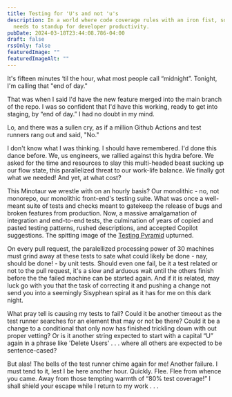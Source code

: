 ```yaml
---
title: Testing for 'U's and not 'u's
description: In a world where code coverage rules with an iron fist, someone
  needs to standup for developer productivity.
pubDate: 2024-03-18T23:44:08.786-04:00
draft: false
rssOnly: false
featuredImage: ""
featuredImageAlt: ""
---
```

It's fifteen minutes ‘til the hour, what most people call “midnight”. Tonight, I'm calling that "end of day."

That was when I said I'd have the new feature merged into the main branch of the repo. I was so confident that I'd have this working, ready to get into staging, by “end of day.” I had no doubt in my mind.

Lo, and there was a sullen cry, as if a million Github Actions and test runners rang out and said, "No."

I don't know what I was thinking. I should have remembered. I'd done this dance before. We, us engineers, we rallied against this hydra before. We asked for the time and resources to slay this multi-headed beast sucking up our flow state, this parallelized threat to our work-life balance. We finally got what we needed! And yet, at what cost?

This Minotaur we wrestle with on an hourly basis? Our monolithic - no, not monorepo, our monolithic front-end's testing suite. What was once a well-meant suite of tests and checks meant to gatekeep the release of bugs and broken features from production. Now, a massive amalgamation of integration and end-to-end tests, the culmination of years of copied and pasted testing patterns, rushed descriptions, and accepted Copilot suggestions. The spitting image of the [Testing Pyramid](https://martinfowler.com/articles/practical-test-pyramid.html) upturned.

On every pull request, the paralellized processing power of 30 machines must grind away at these tests to sate what could likely be done - nay, should be done! - by unit tests. Should even one fail, be it a test related or not to the pull request, it's a slow and arduous wait until the others finish before the the failed machine can be started again. And if it is related, may luck go with you that the task of correcting it and pushing a change not send you into a seemingly Sisyphean spiral as it has for me on this dark night.

What pray tell is causing my tests to fail? Could it be another timeout as the test runner searches for an element that may or not be there? Could it be a change to a conditional that only now has finished trickling down with out proper vetting? Or is it another string expected to start with a capital “U” again in a phrase like 'Delete Users' . . . where all others are expected to be sentence-cased?

But alas! The bells of the test runner chime again for me! Another failure. I must tend to it, lest I be here another hour. Quickly. Flee. Flee from whence you came. Away from those tempting warmth of “80% test coverage!” I shall shield your escape while I return to my work . . .
